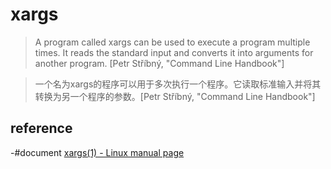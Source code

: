 # xargs

> A program called xargs can be used to execute a program multiple times. It reads the
standard input and converts it into arguments for another program. [Petr Stříbný, "Command Line Handbook"]

> 一个名为xargs的程序可以用于多次执行一个程序。它读取标准输入并将其转换为另一个程序的参数。[Petr Stříbný, "Command Line Handbook"]

## reference

-#document [xargs(1) - Linux manual page](https://man7.org/linux/man-pages/man1/xargs.1.html)

